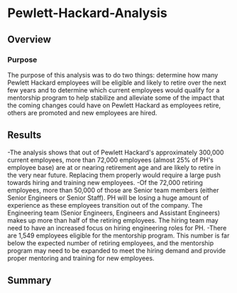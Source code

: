 # Pewlett-Hackard-Analysis
## Overview
### Purpose
The purpose of this analysis was to do two things: determine how many Pewlett Hackard employees will be eligible and likely to retire over the next few years and to determine which current employees would qualify for a mentorship program to help stabilize and alleviate some of the impact that the coming changes could have on Pewlett Hackard as employees retire, others are promoted and new employees are hired.

## Results
-The analysis shows that out of Pewlett Hackard's approximately 300,000 current employees, more than 72,000 employees (almost 25% of PH's employee base) are at or nearing retirement age and are likely to retire in the very near future. Replacing them properly would require a large push towards hiring and training new employees.
-Of the 72,000 retiring employees, more than 50,000 of those are Senior team members (either Senior Engineers or Senior Staff). PH will be losing a huge amount of experience as these employees transition out of the company.
The Engineering team (Senior Engineers, Engineers and Assistant Engineers) makes up more than half of the retiring employees. The hiring team may need to have an increased focus on hiring engineering roles for PH.
-There are 1,549 employees eligible for the mentorship program. This number is far below the expected number of retiring employees, and the mentorship program may need to be expanded to meet the hiring demand and provide proper mentoring and training for new employees.

## Summary
